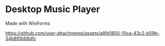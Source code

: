 # Desktop Music Player


Made with WinForms



https://github.com/user-attachments/assets/a8fd1850-10ca-43c2-b59b-34b8f0b68dfc

